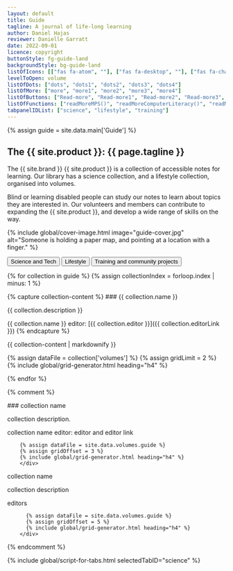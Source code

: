 ```yaml
---
layout: default
title: Guide
tagline: A journal of life-long learning
author: Daniel Hajas
reviewer: Danielle Garratt
date: 2022-09-01
licence: copyright
buttonStyle: fg-guide-land
backgroundStyle: bg-guide-land
listOfIcons: [["fas fa-atom", ""], ["fas fa-desktop", ""], ["fas fa-chart-line"], ["fas fa-utensils", ""], ["fas fa-record-vinyl", ""], ["fas fa-graduation-cap", ""], ["fas fa-hands-holding-circle", ""]]
levelToOpen: volume
listOfDots: ["dots", "dots1", "dots2", "dots3", "dots4"]
listOfMore: ["more", "more1", "more2", "more3", "more4"]
listOfButtons: ["Read-more", "Read-more1", "Read-more2", "Read-more3", "Read-more4"]
listOfFunctions: ["readMoreMPS()", "readMoreComputerLiteracy()", "readMoreStatistics()", "readMoreCookbook()", "readMoreVocal()"]
tabpanelIDList: ["science", "lifestyle", "training"]
---
```


{% assign guide = site.data.main['Guide'] %}

## The {{ site.product }}: {{ page.tagline }}

The {{ site.brand }} {{ site.product }} is a collection of accessible notes for learning.
Our library has a science collection, and a lifestyle collection, organised into volumes.

Blind or learning disabled people can study our notes to learn about topics they are interested in.
Our volunteers and members can contribute to expanding the {{ site.product }}, and develop a wide range of skills on the way.

{% include global/cover-image.html image="guide-cover.jpg" alt="Someone is holding a paper map, and pointing at a location with a finger." %}

<div role='tablist'>
    <button role='tab' id='tab-science' aria-controls='tabpanel-science' onClick="setTab('science')">Science and Tech</button>
    <button role='tab' id='tab-lifestyle' aria-controls='tabpanel-lifestyle' onClick="setTab('lifestyle')">Lifestyle</button>
    <button role='tab' id='tab-training' aria-controls='tabpanel-training' onClick="setTab('training')">Training and community projects</button>
    </div>

{% for collection in guide %}
{% assign collectionIndex = forloop.index | minus: 1 %}
<div role='tabpanel' id='tabpanel-{{ page.tabpanelIDList[collectionIndex] }}' aria-labelledby='tab-{{ page.tabpanelIDList[collectionIndex] }}'>
{% capture collection-content %}
### {{ collection.name }}

{{ collection.description }}

{{ collection.name }} editor: [{{ collection.editor }}]({{ collection.editorLink }})
{% endcapture %}

{{ collection-content | markdownify }}

{% assign dataFile = collection['volumes'] %}
{% assign gridLimit = 2 %}
{% include global/grid-generator.html heading="h4" %}
      </div>
{% endfor %}

{% comment %}
<div role='tabpanel' id='tabpanel-lifestyle' aria-labelledby='tab-lifestyle'>
### collection name


collection description.

collection name editor: editor and editor link

        {% assign dataFile = site.data.volumes.guide %}
        {% assign gridOffset = 3 %}
        {% include global/grid-generator.html heading="h4" %}
        </div>

<div role='tabpanel' id='tabpanel-training' aria-labelledby='tab-training'>
collection name

collection description

editors

          {% assign dataFile = site.data.volumes.guide %}
          {% assign gridOffset = 5 %}
          {% include global/grid-generator.html heading="h4" %}
        </div>
{% endcomment %}

{% include global/script-for-tabs.html selectedTabID="science" %}